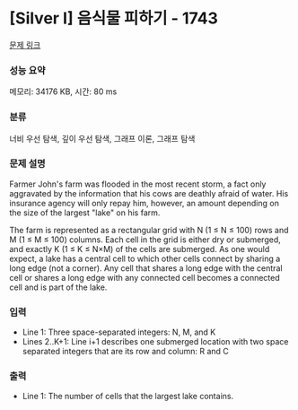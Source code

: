 # [Silver I] 음식물 피하기 - 1743 

[문제 링크](https://www.acmicpc.net/problem/1743) 

### 성능 요약

메모리: 34176 KB, 시간: 80 ms

### 분류

너비 우선 탐색, 깊이 우선 탐색, 그래프 이론, 그래프 탐색

### 문제 설명

<p>Farmer John's farm was flooded in the most recent storm, a fact only aggravated by the information that his cows are deathly afraid of water. His insurance agency will only repay him, however, an amount depending on the size of the largest "lake" on his farm.</p>

<p>The farm is represented as a rectangular grid with N (1 ≤ N ≤ 100) rows and M (1 ≤ M ≤ 100) columns. Each cell in the grid is either dry or submerged, and exactly K (1 ≤ K ≤ N×M) of the cells are submerged. As one would expect, a lake has a central cell to which other cells connect by sharing a long edge (not a corner). Any cell that shares a long edge with the central cell or shares a long edge with any connected cell becomes a connected cell and is part of the lake.</p>

### 입력 

 <ul>
	<li>Line 1: Three space-separated integers: N, M, and K</li>
	<li>Lines 2..K+1: Line i+1 describes one submerged location with two space separated integers that are its row and column: R and C</li>
</ul>

### 출력 

 <ul>
	<li>Line 1: The number of cells that the largest lake contains.</li>
</ul>

